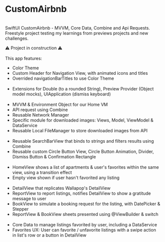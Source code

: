 # CustomAirbnb
<br/>
SwiftUI CustomAirbnb - MVVM, Core Data, Combine and Api Requests. Freestyle project testing my learnings from previews projects and new challenges.

⚠️ Project in construction ⚠️
<br/>
<br/>
This app features: 
<ul>
<li>Color Theme</li>
<li>Custom Header for Navigation View, with animated icons and titles</li>
<li>Overrided navigationBarTitles to use Color Theme</li>
<br/>
<li>Extensions for Double (to a rounded String), Preview Provider (Object model mocks), UIApplication (dismiss keyboard)</li>
<br/>
<li>MVVM & Environment Object for our Home VM</li>
<li>API request using Combine</li>
<li>Reusable Network Manager</li>
<li>Specific module for downloaded images: Views, Model, ViewModel & DataService</li>
<li>Reusable Local FileManager to store downloaded images from API</li>
<br/>
<li>Reusable SearchBarView that binds to strings and filters results using Combine</li>
<li>Reusable custom Circle Button View, Circle Button Animation, Divider, Dismiss Button & Confirmation Rectangle</li>
<br/>
<li>HomeView shows a list of apartments & user's favorites within the same view, using a transition effect</li>
<li>Empty view shown if user hasn't favorited any listing</li>
<br/>
<li>DetailView that replicates Wallapop's DetailView</li>
<li>ReportView to report listings, notifies DetailView to show a gratitude message to user</li>
<li>BookView to simulate a booking request for the listing, with DatePicker & Stepper</li>
<li>ReportView & BookView sheets presented using @ViewBuilder & switch</li>
<br/>
<li>Core Data to manage listings favorited by user, including a DataService</li>
<li>Favorites UX: User can favorite / unfavorite listings with a swipe action in list's row or a button in DetailView</li>
